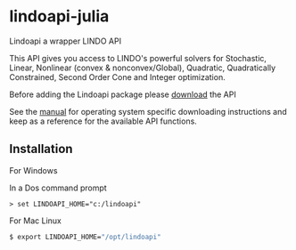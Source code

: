 # lindoapi-julia

Lindoapi a wrapper LINDO API 

This API gives you access to LINDO's powerful solvers for Stochastic, Linear, Nonlinear (convex & nonconvex/Global), Quadratic, Quadratically Constrained, Second Order Cone and Integer optimization.

Before adding the Lindoapi package please [download](https://www.lindo.com/index.php/ls-downloads/try-lindo-api) the API

See the [manual](https://www.lindo.com/downloads/PDF/API.pdf) for operating system specific downloading instructions and keep as a reference for the available API functions.

## Installation

For Windows

In a Dos command prompt 

```dos
> set LINDOAPI_HOME="c:/lindoapi"
```

For Mac Linux
```sh
$ export LINDOAPI_HOME="/opt/lindoapi"  
```
